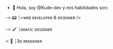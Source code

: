 - 👋 Hola, soy @Kude-dev y mis habilidades son:

-➾ 📟 ┆<ᴡᴇʙ ᴅᴇᴠᴇʟᴏᴘᴇʀ & ᴅᴇꜱɪɢɴᴇʀ />

-➾ 🖌️ ┆ɢʀᴀꜰɪᴄ ᴅᴇꜱɪɢɴᴇʀ

➾  🚀 ┆3ᴅ ʀᴇɴᴅᴇʀᴇʀ
